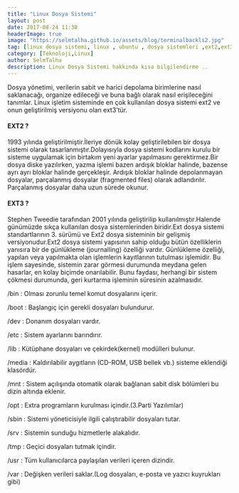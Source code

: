 ```yaml
---
title: "Linux Dosya Sistemi"
layout: post
date: 2017-08-24 11:38
headerImage: true
image: "https://selmtalha.github.io/assets/blog/terminalbackls2.jpg"
tag: [linux dosya sistemi, linux , ubuntu , dosya sistemleri ,ext2,ext3,selim talha çağlar]
category: [Teknoloji,Linux]
author: SelmTalha
description: Linux Dosya Sistemi hakkında kısa bilgilendirme ..
---
```


Dosya yönetimi, verilerin sabit ve harici depolama birimlerine nasıl saklanacağı, organize edileceği ve buna bağlı olarak nasıl erişileceğini tanımlar. Linux işletim sisteminde en çok kullanılan dosya sistemi ext2 ve onun geliştirilmiş versiyonu olan ext3’tür.

#### EXT2 ?

1993 yılında geliştirilmiştir.İleriye dönük kolay geliştirilebilen bir dosya sistemi olarak tasarlanmıştır.Dolayısıyla dosya sistemi kodlarını kurulu bir sisteme uygulamak için birtakım yeni ayarlar yapılmasını gerektirmez.Bir dosya diske yazılırken, yazma işlemi bazen ardışık bloklar halinde, bazense ayrı ayrı bloklar halinde gerçekleşir. Ardışık bloklar halinde depolanmayan dosyalar, parçalanmış dosyalar (fragmented files) olarak adlandırılır. Parçalanmış dosyalar daha uzun sürede okunur.

#### EXT3 ?

Stephen Tweedie tarafından 2001 yılında geliştirilip kullanılmıştır.Halende günümüzde sıkça kullanılan dosya sistemlerinden biridir.Ext dosya sistemi standartlarının 3. sürümü ve Ext2 dosya sisteminin bir gelişmiş versiyonudur.Ext2 dosya sistemi yapısının sahip olduğu bütün özelliklerin yanısıra bir de günlükleme (journalling) özelliği vardır. Günlükleme özelliği, yapılan veya yapılmakta olan işlemlerin kayıtlarının tutulması işlemidir. Bu işlem sayesinde, sistemin zarar görmesi durumunda meydana gelen hasarlar, en kolay biçimde onarılabilir. Bunu faydası, herhangi bir sistem çökmesi durumunda, geri kurtarma işleminin süresinin azalmasıdır.

/bin  : Olması zorunlu temel komut dosyalarını içerir.

/boot  : Başlangıç için gerekli dosyaları bulundurur.

/dev  : Donanım dosyaları vardır.

/etc  : Sistem ayarlarını barındırır.

/lib  : Kütüphane dosyaları ve çekirdek(kernel) modülleri bulunur.

/media : Kaldırılabilir aygıtların (CD-ROM, USB bellek vb.) sisteme eklendiği klasördür.

/mnt  : Sistem açılışında otomatik olarak bağlanan sabit disk bölümleri bu dizin altında eklenir.

/opt  : Extra programların kurulması içindir.(3.Parti Yazılımlar)

/sbin  : Sistemi yöneticisiyle ilgili çalıştırabilir dosyaları tutar.

/srv  : Sistemin sunduğu hizmetlerle alakalıdır.

/tmp  : Geçici dosyaları tutmak içindir.

/usr  : Tüm kullanıcılarca paylaşılan verileri içeren dizindir.

/var  : Değişken verileri saklar.(Log dosyaları, e-posta ve yazıcı kuyrukları gibi)